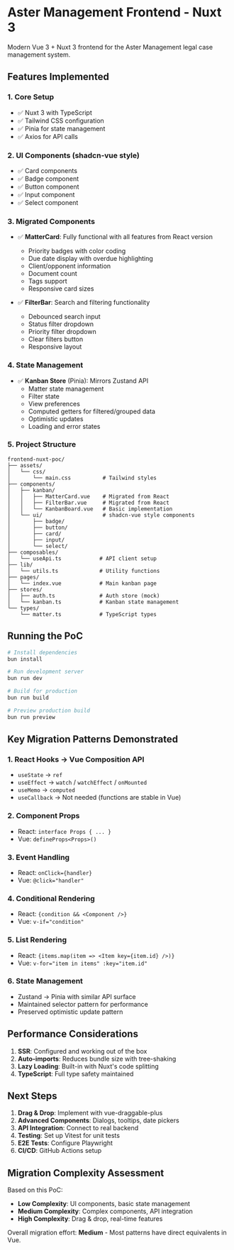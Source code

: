 # Aster Management Frontend - Nuxt 3

Modern Vue 3 + Nuxt 3 frontend for the Aster Management legal case management system.

## Features Implemented

### 1. Core Setup
- ✅ Nuxt 3 with TypeScript
- ✅ Tailwind CSS configuration
- ✅ Pinia for state management
- ✅ Axios for API calls

### 2. UI Components (shadcn-vue style)
- ✅ Card components
- ✅ Badge component
- ✅ Button component
- ✅ Input component
- ✅ Select component

### 3. Migrated Components
- ✅ **MatterCard**: Fully functional with all features from React version
  - Priority badges with color coding
  - Due date display with overdue highlighting
  - Client/opponent information
  - Document count
  - Tags support
  - Responsive card sizes

- ✅ **FilterBar**: Search and filtering functionality
  - Debounced search input
  - Status filter dropdown
  - Priority filter dropdown
  - Clear filters button
  - Responsive layout

### 4. State Management
- ✅ **Kanban Store** (Pinia): Mirrors Zustand API
  - Matter state management
  - Filter state
  - View preferences
  - Computed getters for filtered/grouped data
  - Optimistic updates
  - Loading and error states

### 5. Project Structure
```
frontend-nuxt-poc/
├── assets/
│   └── css/
│       └── main.css          # Tailwind styles
├── components/
│   ├── kanban/
│   │   ├── MatterCard.vue    # Migrated from React
│   │   ├── FilterBar.vue     # Migrated from React
│   │   └── KanbanBoard.vue   # Basic implementation
│   └── ui/                   # shadcn-vue style components
│       ├── badge/
│       ├── button/
│       ├── card/
│       ├── input/
│       └── select/
├── composables/
│   └── useApi.ts            # API client setup
├── lib/
│   └── utils.ts             # Utility functions
├── pages/
│   └── index.vue            # Main kanban page
├── stores/
│   ├── auth.ts              # Auth store (mock)
│   └── kanban.ts            # Kanban state management
└── types/
    └── matter.ts            # TypeScript types

```

## Running the PoC

```bash
# Install dependencies
bun install

# Run development server
bun run dev

# Build for production
bun run build

# Preview production build
bun run preview
```

## Key Migration Patterns Demonstrated

### 1. React Hooks → Vue Composition API
- `useState` → `ref`
- `useEffect` → `watch` / `watchEffect` / `onMounted`
- `useMemo` → `computed`
- `useCallback` → Not needed (functions are stable in Vue)

### 2. Component Props
- React: `interface Props { ... }`
- Vue: `defineProps<Props>()`

### 3. Event Handling
- React: `onClick={handler}`
- Vue: `@click="handler"`

### 4. Conditional Rendering
- React: `{condition && <Component />}`
- Vue: `v-if="condition"`

### 5. List Rendering
- React: `{items.map(item => <Item key={item.id} />)}`
- Vue: `v-for="item in items" :key="item.id"`

### 6. State Management
- Zustand → Pinia with similar API surface
- Maintained selector pattern for performance
- Preserved optimistic update pattern

## Performance Considerations

1. **SSR**: Configured and working out of the box
2. **Auto-imports**: Reduces bundle size with tree-shaking
3. **Lazy Loading**: Built-in with Nuxt's code splitting
4. **TypeScript**: Full type safety maintained

## Next Steps

1. **Drag & Drop**: Implement with vue-draggable-plus
2. **Advanced Components**: Dialogs, tooltips, date pickers
3. **API Integration**: Connect to real backend
4. **Testing**: Set up Vitest for unit tests
5. **E2E Tests**: Configure Playwright
6. **CI/CD**: GitHub Actions setup

## Migration Complexity Assessment

Based on this PoC:

- **Low Complexity**: UI components, basic state management
- **Medium Complexity**: Complex components, API integration
- **High Complexity**: Drag & drop, real-time features

Overall migration effort: **Medium** - Most patterns have direct equivalents in Vue.
